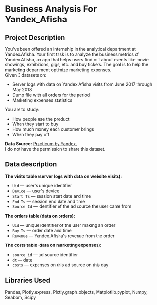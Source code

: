 # Business Analysis For Yandex_Afisha

## Project Description
You've been offered an internship in the analytical department at Yandex.Afisha. Your first task is to analyze the business metrics of Yandex.Afisha, an app that helps users find out about events like movie showings, exhibitions, gigs, etc. and buy tickets. The goal is to help the marketing department optimize marketing expenses.  
Given 3 datasets on:
* Server logs with data on Yandex.Afisha visits from June 2017 through May 2018
* Dump file with all orders for the period
* Marketing expenses statistics

You are to study:
* How people use the product
* When they start to buy
* How much money each customer brings
* When they pay off

**Data Source:** [Practicum by Yandex.](https://www.practicum100.com/)  
I do not have the permission to share this dataset.

## Data description
**The visits table (server logs with data on website visits):**
* `Uid` — user's unique identifier
* `Device` — user's device
* `Start Ts` — session start date and time
* `End Ts` — session end date and time
* `Source Id` — identifier of the ad source the user came from

**The orders table (data on orders):**
* `Uid` — unique identifier of the user making an order
* `Buy Ts` — order date and time
* `Revenue` — Yandex.Afisha's revenue from the order

**The costs table (data on marketing expenses):**
* `source_id` — ad source identifier
* `dt` — date
* `costs` — expenses on this ad source on this day

## Libraries Used
Pandas, Plotly.express, Plotly.graph_objects, Matplotlib.pyplot, Numpy, Seaborn, Scipy
